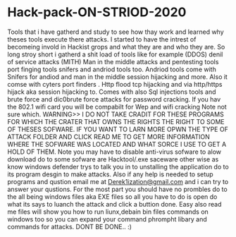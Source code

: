# Hack-pack-ON-STRIOD-2020
Tools that i have gatherd and study to see how thay work and learned why theses tools execute there attacks. I started to have the intrest of becomeing invold in Hackist grops and what they are and who they are. So long stroy short i gatherd a shit load of tools like for example (DDOS) denil of service attacks (MITH) Man in the middle attacks and pentesting tools port finging tools snifers and andriod tools too. Andriod tools come with Snifers for andiod and man in the middle session hijacking and more. Also it comse with cyters port finders . Http flood tcp hijacking and via http/https hijack aka session hijacking to. Comes with also Sql injections tools and brute force and dic0brute force attacks for password cracking. If you hav the 802.1 wifi card you will be compabilt for Wep and wifi cracking Note not sure which. WARNING>> I DO NOT TAKE CRADIT FOR THESE PROGRAMS FOR WHICH THE CRATER THAT OWNS THE RIGHTS THE RIGHT TO SOME OF THESES SOFWARE. IF YOU WANT TO LARN MORE OPWN THE TYPE OF ATTACK FOLDER AND CLICK READ ME TO GET MORE INFORMATION WHERE THE SOFWARE WAS LOCATED AND WHAT SORCE I USE TO GET A HOLD OF THEM. Note you may have to disable anti-virus sofware to alow download do to some sofware are Hacktool/.exe saceware other wise as know windows defender trys to talk you in to unstalling the application do to its program desgin to make attacks. Also if any help is needed to setup programs and qustion email me at Derek1ization@gmail.com and i can try to answer your qustions. For the most part you should have no prombles do to the all being windows files aka EXE files so all you have to do is open do what its says to luanch the attack and click a buttion done. Easy also read me files will show you how to run liunx,debain bin files commands on windows too so you can expand your command phrompht libary and commands for attacks. DONT BE DONE..  :)
